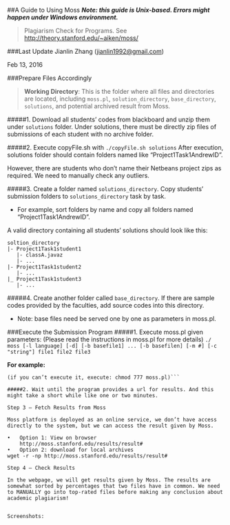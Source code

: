 ##A Guide to Using Moss
**_Note: this guide is Unix-based. Errors might happen under Windows environment._**
>Plagiarism Check for Programs. See http://theory.stanford.edu/~aiken/moss/

###Last Update
Jianlin Zhang (jianlin1992@gmail.com)

Feb 13, 2016

###Prepare Files Accordingly

>**Working Directory**:
This is the folder where all files and directories are located, including `moss.pl`, `solution_directory`, `base_directory`, `solutions`, and potential archived result from Moss.

#####1. Download all students’ codes from blackboard and unzip them under `solutions` folder.
Under solutions, there must be directly zip files of submissions of each student with no archive folder.

#####2. Execute copyFile.sh with `./copyFile.sh solutions`
After execution, solutions folder should contain folders named like “Project1Task1AndrewID”. 

However, there are students who don’t name their Netbeans project zips as required. We need to manually check any outliers.

#####3. Create a folder named `solutions_directory`.
Copy students’ submission folders to `solutions_directory` task by task. 
- For example, sort folders by name and copy all folders named “Project1Task1AndrewID”.

A valid directory containing all students’ solutions should look like this:
```
soltion_directory
|- Project1Task1student1
   |- classA.javaz
   |- ...
|- Project1Task1student2
   |- ...
|_ Project1Task1student3
   |- ...
```
#####4. Create another folder called `base_directory`.
If there are sample codes provided by the faculties, add source codes into this directory.
- Note: base files need be served one by one as parameters in moss.pl.

###Execute the Submission Program
#####1. Execute moss.pl given parameters: (Please read the instructions in moss.pl for more details)
`./ moss [-l language] [-d] [-b basefile1] ... [-b basefilen] [-m #] [-c "string"] file1 file2 file3`

**For example:**
```./moss -l java -d –b base_directory/file1.java –b base_directory/file2.java –c “Project1” solutions_directory/*/*
(if you can’t execute it, execute: chmod 777 moss.pl)```

#####2. Wait until the program provides a url for results. And this might take a short while like one or two minutes.

Step 3 – Fetch Results from Moss

Moss platform is deployed as an online service, we don’t have access directly to the system, but we can access the result given by Moss.

•   Option 1: View on browser
    http://moss.stanford.edu/results/result#
•   Option 2: download for local archives
wget -r -np http://moss.stanford.edu/results/result#

Step 4 – Check Results

In the webpage, we will get results given by Moss. The results are somewhat sorted by percentages that two files have in common. We need to MANUALLY go into top-rated files before making any conclusion about academic plagiarism!


Screenshots:









